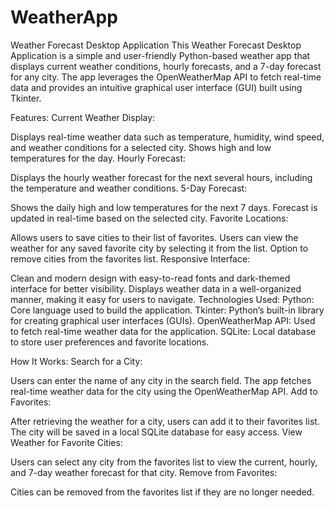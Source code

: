 # WeatherApp

Weather Forecast Desktop Application
This Weather Forecast Desktop Application is a simple and user-friendly Python-based weather app that displays current weather conditions, hourly forecasts, and a 7-day forecast for any city. The app leverages the OpenWeatherMap API to fetch real-time data and provides an intuitive graphical user interface (GUI) built using Tkinter.

Features:
Current Weather Display:

Displays real-time weather data such as temperature, humidity, wind speed, and weather conditions for a selected city.
Shows high and low temperatures for the day.
Hourly Forecast:

Displays the hourly weather forecast for the next several hours, including the temperature and weather conditions.
5-Day Forecast:

Shows the daily high and low temperatures for the next 7 days.
Forecast is updated in real-time based on the selected city.
Favorite Locations:

Allows users to save cities to their list of favorites.
Users can view the weather for any saved favorite city by selecting it from the list.
Option to remove cities from the favorites list.
Responsive Interface:

Clean and modern design with easy-to-read fonts and dark-themed interface for better visibility.
Displays weather data in a well-organized manner, making it easy for users to navigate.
Technologies Used:
Python: Core language used to build the application.
Tkinter: Python’s built-in library for creating graphical user interfaces (GUIs).
OpenWeatherMap API: Used to fetch real-time weather data for the application.
SQLite: Local database to store user preferences and favorite locations.

How It Works:
Search for a City:

Users can enter the name of any city in the search field.
The app fetches real-time weather data for the city using the OpenWeatherMap API.
Add to Favorites:

After retrieving the weather for a city, users can add it to their favorites list.
The city will be saved in a local SQLite database for easy access.
View Weather for Favorite Cities:

Users can select any city from the favorites list to view the current, hourly, and 7-day weather forecast for that city.
Remove from Favorites:

Cities can be removed from the favorites list if they are no longer needed.
